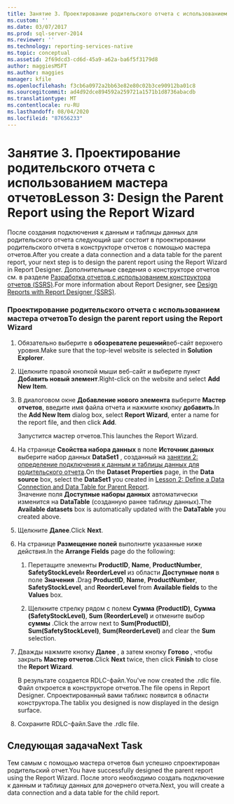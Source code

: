 ```yaml
---
title: Занятие 3. Проектирование родительского отчета с использованием мастера отчетов | Документы Майкрософт
ms.custom: ''
ms.date: 03/07/2017
ms.prod: sql-server-2014
ms.reviewer: ''
ms.technology: reporting-services-native
ms.topic: conceptual
ms.assetid: 2f69dcd3-cd6d-45a9-a62a-ba6f5f3179d8
author: maggiesMSFT
ms.author: maggies
manager: kfile
ms.openlocfilehash: f3cb6a0972a2bb63e82e80c02b3ce90912ba01c8
ms.sourcegitcommit: ad4d92dce894592a259721a1571b1d8736abacdb
ms.translationtype: MT
ms.contentlocale: ru-RU
ms.lasthandoff: 08/04/2020
ms.locfileid: "87656233"
---
```

# <a name="lesson-3-design-the-parent-report-using-the-report-wizard"></a><span data-ttu-id="b9ef4-102">Занятие 3. Проектирование родительского отчета с использованием мастера отчетов</span><span class="sxs-lookup"><span data-stu-id="b9ef4-102">Lesson 3: Design the Parent Report using the Report Wizard</span></span>
  <span data-ttu-id="b9ef4-103">После создания подключения к данным и таблицы данных для родительского отчета следующий шаг состоит в проектировании родительского отчета в конструкторе отчетов с помощью мастера отчетов.</span><span class="sxs-lookup"><span data-stu-id="b9ef4-103">After you create a data connection and a data table for the parent report, your next step is to design the parent report using the Report Wizard in Report Designer.</span></span> <span data-ttu-id="b9ef4-104">Дополнительные сведения о конструкторе отчетов см. в разделе [Разработка отчетов с использованием конструктора отчетов (SSRS)](tools/design-reporting-services-paginated-reports-with-report-designer-ssrs.md).</span><span class="sxs-lookup"><span data-stu-id="b9ef4-104">For more information about Report Designer, see [Design Reports with Report Designer &#40;SSRS&#41;](tools/design-reporting-services-paginated-reports-with-report-designer-ssrs.md).</span></span>  
  
### <a name="to-design-the-parent-report-using-the-report-wizard"></a><span data-ttu-id="b9ef4-105">Проектирование родительского отчета с использованием мастера отчетов</span><span class="sxs-lookup"><span data-stu-id="b9ef4-105">To design the parent report using the Report Wizard</span></span>  
  
1.  <span data-ttu-id="b9ef4-106">Обязательно выберите в **обозревателе решений**веб-сайт верхнего уровня.</span><span class="sxs-lookup"><span data-stu-id="b9ef4-106">Make sure that the top-level website is selected in **Solution Explorer**.</span></span>  
  
2.  <span data-ttu-id="b9ef4-107">Щелкните правой кнопкой мыши веб-сайт и выберите пункт **Добавить новый элемент**.</span><span class="sxs-lookup"><span data-stu-id="b9ef4-107">Right-click on the website and select **Add New Item**.</span></span>  
  
3.  <span data-ttu-id="b9ef4-108">В диалоговом окне **Добавление нового элемента** выберите **Мастер отчетов**, введите имя файла отчета и нажмите кнопку **добавить**.</span><span class="sxs-lookup"><span data-stu-id="b9ef4-108">In the **Add New Item** dialog box, select **Report Wizard**, enter a name for the report file, and then click **Add**.</span></span>  
  
     <span data-ttu-id="b9ef4-109">Запустится мастер отчетов.</span><span class="sxs-lookup"><span data-stu-id="b9ef4-109">This launches the Report Wizard.</span></span>  
  
4.  <span data-ttu-id="b9ef4-110">На странице **Свойства набора данных** в поле **Источник данных** выберите набор данных **DataSet1** , созданный на [занятии 2: определение подключения к данным и таблицы данных для родительского отчета](lesson-2-define-a-data-connection-and-data-table-for-parent-report.md).</span><span class="sxs-lookup"><span data-stu-id="b9ef4-110">On the **Dataset Properties** page, in the **Data source** box, select the **DataSet1** you created in [Lesson 2: Define a Data Connection and Data Table for Parent Report](lesson-2-define-a-data-connection-and-data-table-for-parent-report.md).</span></span>  
    <span data-ttu-id="b9ef4-111">Значение поля **Доступные наборы данных** автоматически изменится на **DataTable** (созданную ранее таблицу данных).</span><span class="sxs-lookup"><span data-stu-id="b9ef4-111">The **Available datasets** box is automatically updated with the **DataTable** you created above.</span></span>  
  
5.  <span data-ttu-id="b9ef4-112">Щелкните **Далее**.</span><span class="sxs-lookup"><span data-stu-id="b9ef4-112">Click **Next**.</span></span>  
  
6.  <span data-ttu-id="b9ef4-113">На странице **Размещение полей** выполните указанные ниже действия.</span><span class="sxs-lookup"><span data-stu-id="b9ef4-113">In the **Arrange Fields** page do the following:</span></span>  
  
    1.  <span data-ttu-id="b9ef4-114">Перетащите элементы **ProductID**, **Name**, **ProductNumber**, **SafetyStockLevel**и **ReorderLevel** из области **Доступные поля** в поле **Значения** .</span><span class="sxs-lookup"><span data-stu-id="b9ef4-114">Drag **ProductID**, **Name**, **ProductNumber**, **SafetyStockLevel**, and **ReorderLevel** from **Available fields** to the **Values** box.</span></span>  
  
    2.  <span data-ttu-id="b9ef4-115">Щелкните стрелку рядом с полем **Сумма (ProductID)**, **Сумма (SafetyStockLevel)**, **Sum (ReorderLevel)** и отмените выбор **суммы** .</span><span class="sxs-lookup"><span data-stu-id="b9ef4-115">Click the arrow next to **Sum(ProductID)**, **Sum(SafetyStockLevel)**, **Sum(ReorderLevel)** and clear the **Sum** selection.</span></span>  
  
7.  <span data-ttu-id="b9ef4-116">Дважды нажмите кнопку **Далее** , а затем кнопку **Готово** , чтобы закрыть **Мастер отчетов**.</span><span class="sxs-lookup"><span data-stu-id="b9ef4-116">Click **Next** twice, then click **Finish** to close the **Report Wizard**.</span></span>  
  
     <span data-ttu-id="b9ef4-117">В результате создается RDLC-файл.</span><span class="sxs-lookup"><span data-stu-id="b9ef4-117">You've now created the .rdlc file.</span></span> <span data-ttu-id="b9ef4-118">Файл откроется в конструкторе отчетов.</span><span class="sxs-lookup"><span data-stu-id="b9ef4-118">The file opens in Report Designer.</span></span> <span data-ttu-id="b9ef4-119">Спроектированный вами табликс появится в области конструктора.</span><span class="sxs-lookup"><span data-stu-id="b9ef4-119">The tablix you designed is now displayed in the design surface.</span></span>  
  
8.  <span data-ttu-id="b9ef4-120">Сохраните RDLC-файл.</span><span class="sxs-lookup"><span data-stu-id="b9ef4-120">Save the .rdlc file.</span></span>  
  
## <a name="next-task"></a><span data-ttu-id="b9ef4-121">Следующая задача</span><span class="sxs-lookup"><span data-stu-id="b9ef4-121">Next Task</span></span>  
 <span data-ttu-id="b9ef4-122">Тем самым с помощью мастера отчетов был успешно спроектирован родительский отчет.</span><span class="sxs-lookup"><span data-stu-id="b9ef4-122">You have successfully designed the parent report using the Report Wizard.</span></span> <span data-ttu-id="b9ef4-123">После этого необходимо создать подключение к данным и таблицу данных для дочернего отчета.</span><span class="sxs-lookup"><span data-stu-id="b9ef4-123">Next, you will create a data connection and a data table for the child report.</span></span>  
  
  
